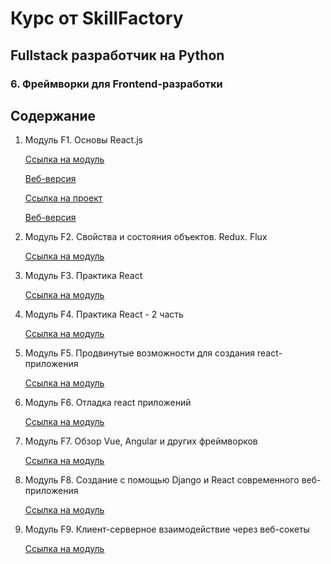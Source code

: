 # Курс от SkillFactory

## Fullstack разработчик на Python

### 6. Фреймворки для Frontend-разработки

## Содержание

1. Модуль F1. Основы React.js

   [Ссылка на модуль](https://github.com/skripkalisa/SF_PythonFS_Frameworks/tree/main/F1)

   [Веб-версия](https://skripkalisa.github.io/SF_PythonFS_Frameworks/F1/dist/)

   [Ссылка на проект](https://github.com/skripkalisa/SF_PythonFS_Frameworks/tree/main/F1_hw)

   [Веб-версия]()

2. Модуль F2. Свойства и состояния объектов. Redux. Flux

   [Ссылка на модуль](https://github.com/skripkalisa/SF_PythonFS_Frameworks/tree/main/F2)

3. Модуль F3. Практика React

   [Ссылка на модуль](https://github.com/skripkalisa/SF_PythonFS_Frameworks/tree/main/F3)

4. Модуль F4. Практика React - 2 часть

   [Ссылка на модуль](https://github.com/skripkalisa/SF_PythonFS_Frameworks/tree/main/F4)

5. Модуль F5. Продвинутые возможности для создания react-приложения

   [Ссылка на модуль](https://github.com/skripkalisa/SF_PythonFS_Frameworks/tree/main/F5)

6. Модуль F6. Отладка react приложений

   [Ссылка на модуль](https://github.com/skripkalisa/SF_PythonFS_Frameworks/tree/main/F6)

7. Модуль F7. Обзор Vue, Angular и других фреймворков

   [Ссылка на модуль](https://github.com/skripkalisa/SF_PythonFS_Frameworks/tree/main/F7)

8. Модуль F8. Создание с помощью Django и React современного веб-приложения

   [Ссылка на модуль](https://github.com/skripkalisa/SF_PythonFS_Frameworks/tree/main/F8)

9. Модуль F9. Клиент-серверное взаимодействие через веб-сокеты

   [Ссылка на модуль](https://github.com/skripkalisa/SF_PythonFS_Frameworks/tree/main/F9)
